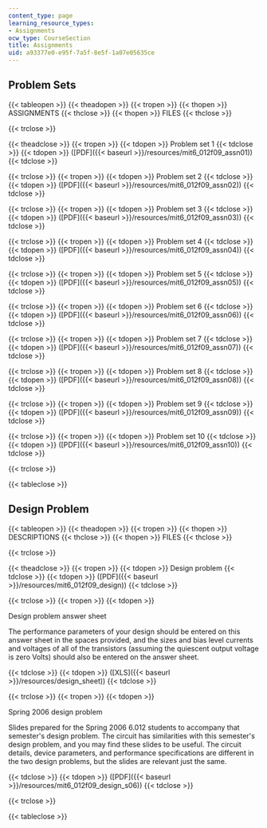 ```yaml
---
content_type: page
learning_resource_types:
- Assignments
ocw_type: CourseSection
title: Assignments
uid: a93377e0-e95f-7a5f-8e5f-1a07e05635ce
---
```


Problem Sets
------------

{{< tableopen >}}
{{< theadopen >}}
{{< tropen >}}
{{< thopen >}}
ASSIGNMENTS
{{< thclose >}}
{{< thopen >}}
FILES
{{< thclose >}}

{{< trclose >}}

{{< theadclose >}}
{{< tropen >}}
{{< tdopen >}}
Problem set 1
{{< tdclose >}}
{{< tdopen >}}
([PDF]({{< baseurl >}}/resources/mit6_012f09_assn01))
{{< tdclose >}}

{{< trclose >}}
{{< tropen >}}
{{< tdopen >}}
Problem set 2
{{< tdclose >}}
{{< tdopen >}}
([PDF]({{< baseurl >}}/resources/mit6_012f09_assn02))
{{< tdclose >}}

{{< trclose >}}
{{< tropen >}}
{{< tdopen >}}
Problem set 3
{{< tdclose >}}
{{< tdopen >}}
([PDF]({{< baseurl >}}/resources/mit6_012f09_assn03))
{{< tdclose >}}

{{< trclose >}}
{{< tropen >}}
{{< tdopen >}}
Problem set 4
{{< tdclose >}}
{{< tdopen >}}
([PDF]({{< baseurl >}}/resources/mit6_012f09_assn04))
{{< tdclose >}}

{{< trclose >}}
{{< tropen >}}
{{< tdopen >}}
Problem set 5
{{< tdclose >}}
{{< tdopen >}}
([PDF]({{< baseurl >}}/resources/mit6_012f09_assn05))
{{< tdclose >}}

{{< trclose >}}
{{< tropen >}}
{{< tdopen >}}
Problem set 6
{{< tdclose >}}
{{< tdopen >}}
([PDF]({{< baseurl >}}/resources/mit6_012f09_assn06))
{{< tdclose >}}

{{< trclose >}}
{{< tropen >}}
{{< tdopen >}}
Problem set 7
{{< tdclose >}}
{{< tdopen >}}
([PDF]({{< baseurl >}}/resources/mit6_012f09_assn07))
{{< tdclose >}}

{{< trclose >}}
{{< tropen >}}
{{< tdopen >}}
Problem set 8
{{< tdclose >}}
{{< tdopen >}}
([PDF]({{< baseurl >}}/resources/mit6_012f09_assn08))
{{< tdclose >}}

{{< trclose >}}
{{< tropen >}}
{{< tdopen >}}
Problem set 9
{{< tdclose >}}
{{< tdopen >}}
([PDF]({{< baseurl >}}/resources/mit6_012f09_assn09))
{{< tdclose >}}

{{< trclose >}}
{{< tropen >}}
{{< tdopen >}}
Problem set 10
{{< tdclose >}}
{{< tdopen >}}
([PDF]({{< baseurl >}}/resources/mit6_012f09_assn10))
{{< tdclose >}}

{{< trclose >}}

{{< tableclose >}}

Design Problem
--------------

{{< tableopen >}}
{{< theadopen >}}
{{< tropen >}}
{{< thopen >}}
DESCRIPTIONS
{{< thclose >}}
{{< thopen >}}
FILES
{{< thclose >}}

{{< trclose >}}

{{< theadclose >}}
{{< tropen >}}
{{< tdopen >}}
Design problem
{{< tdclose >}}
{{< tdopen >}}
([PDF]({{< baseurl >}}/resources/mit6_012f09_design))
{{< tdclose >}}

{{< trclose >}}
{{< tropen >}}
{{< tdopen >}}


Design problem answer sheet

The performance parameters of your design should be entered on this answer sheet in the spaces provided, and the sizes and bias level currents and voltages of all of the transistors (assuming the quiescent output voltage is zero Volts) should also be entered on the answer sheet.


{{< tdclose >}}
{{< tdopen >}}
([XLS]({{< baseurl >}}/resources/design_sheet))
{{< tdclose >}}

{{< trclose >}}
{{< tropen >}}
{{< tdopen >}}


Spring 2006 design problem

Slides prepared for the Spring 2006 6.012 students to accompany that semester's design problem. The circuit has similarities with this semester's design problem, and you may find these slides to be useful. The circuit details, device parameters, and performance specifications are different in the two design problems, but the slides are relevant just the same.


{{< tdclose >}}
{{< tdopen >}}
([PDF]({{< baseurl >}}/resources/mit6_012f09_design_s06))
{{< tdclose >}}

{{< trclose >}}

{{< tableclose >}}